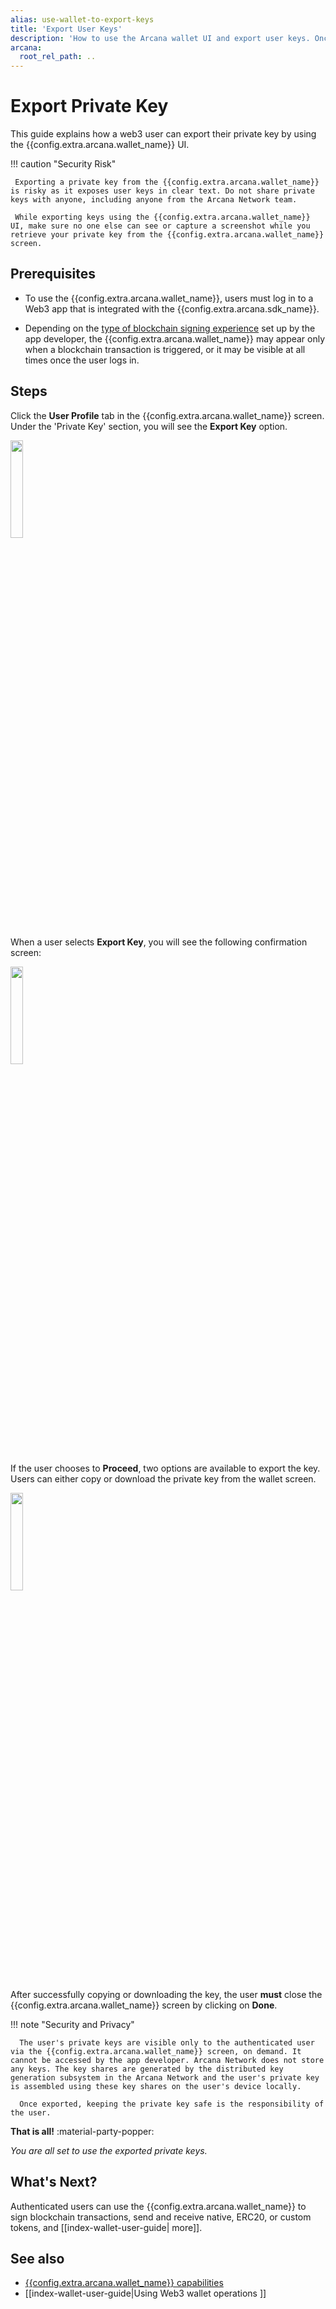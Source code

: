 ```yaml
---
alias: use-wallet-to-export-keys
title: 'Export User Keys'
description: 'How to use the Arcana wallet UI and export user keys. Once the keys are exported, securing them is the user's responsibility.
arcana:
  root_rel_path: ..
---
```


# Export Private Key 

This guide explains how a web3 user can export their private key by using the {{config.extra.arcana.wallet_name}} UI. 

!!! caution "Security Risk"

     Exporting a private key from the {{config.extra.arcana.wallet_name}} is risky as it exposes user keys in clear text. Do not share private keys with anyone, including anyone from the Arcana Network team.

     While exporting keys using the {{config.extra.arcana.wallet_name}} UI, make sure no one else can see or capture a screenshot while you retrieve your private key from the {{config.extra.arcana.wallet_name}} screen.

## Prerequisites

* To use the {{config.extra.arcana.wallet_name}}, users must log in to a Web3 app that is integrated with the {{config.extra.arcana.sdk_name}}. 

* Depending on the [type of blockchain signing experience]({{page.meta.arcana.root_rel_path}}/howto/arcana_wallet/config_walletvisibility.md) set up by the app developer, the {{config.extra.arcana.wallet_name}} may appear only when a blockchain transaction is triggered, or it may be visible at all times once the user logs in.

## Steps 

Click the **User Profile** tab in the {{config.extra.arcana.wallet_name}} screen. Under the 'Private Key' section, you will see the **Export Key** option.

<img class="an-screenshots-noeffects" src="/img/an_wallet_export_key_screen.png" width="20%"/>

When a user selects **Export Key**, you will see the following confirmation screen:

<img class="an-screenshots-noeffects" src="/img/an_wallet_export_key_confirm.png" width="20%"/>

If the user chooses to **Proceed**, two options are available to export the key. Users can either copy or download the private key from the wallet screen.  

<img class="an-screenshots-noeffects" src="/img/an_wallet_export_key_copy.png" width="20%"/>

After successfully copying or downloading the key, the user **must** close the {{config.extra.arcana.wallet_name}} screen by clicking on **Done**. 

!!! note "Security and Privacy"

      The user's private keys are visible only to the authenticated user via the {{config.extra.arcana.wallet_name}} screen, on demand. It cannot be accessed by the app developer. Arcana Network does not store any keys. The key shares are generated by the distributed key generation subsystem in the Arcana Network and the user's private key is assembled using these key shares on the user's device locally.

      Once exported, keeping the private key safe is the responsibility of the user. 

**That is all!**  :material-party-popper:

*You are all set to use the exported private keys.*

## What's Next?

Authenticated users can use the {{config.extra.arcana.wallet_name}} to sign blockchain transactions, send and receive native, ERC20, or custom tokens, and [[index-wallet-user-guide| 
more]].

## See also

* [{{config.extra.arcana.wallet_name}} capabilities]({{page.meta.arcana.root_rel_path}}/concepts/anwallet/index.md)
* [[index-wallet-user-guide|Using Web3 wallet operations ]]
